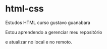 # html-css
 Estudos HTML curso gustavo guanabara

Estou aprendendo a gerenciar meu repositório

e atualizar no local e no remoto.